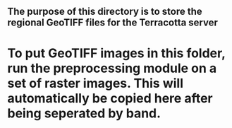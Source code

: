 ## The purpose of this directory is to store the regional GeoTIFF files for the Terracotta server

# To put GeoTIFF images in this folder, run the preprocessing module on a set of raster images. This will automatically be copied here after being seperated by band.
